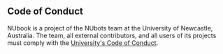 ## Code of Conduct

NUbook is a project of the NUbots team at the University of Newcastle, Australia. The team, all external contributors, and all users of its projects must comply with the [University's Code of Conduct](https://policies.newcastle.edu.au/document/view-current.php?id=204).
